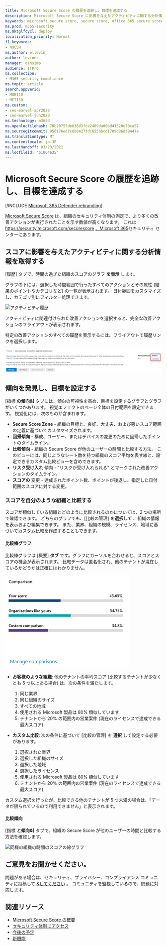 ```yaml
---
title: Microsoft Secure Score の履歴を追跡し、目標を達成する
description: Microsoft Secure Score に影響を与えたアクティビティに関する分析情報を取得します。 傾向を発見し、目標を設定します。
keywords: microsoft secure score, secure score, office 365 secure score, microsoft security score, microsoft 365 security center, improvement actions
ms.prod: m365-security
ms.mktglfcycl: deploy
localization_priority: Normal
f1.keywords:
- NOCSH
ms.author: ellevin
author: levinec
manager: dansimp
audience: ITPro
ms.collection:
- M365-security-compliance
ms.topic: article
search.appverid:
- MOE150
- MET150
ms.custom:
- seo-marvel-apr2020
- seo-marvel-jun2020
ms.technology: m365d
ms.openlocfilehash: 70b20755de836d3fce2469da00bd41520e70ca57
ms.sourcegitcommit: 956176ed7c8b8427fdc655abcd1709d86da9447e
ms.translationtype: MT
ms.contentlocale: ja-JP
ms.lasthandoff: 03/23/2021
ms.locfileid: "51064635"
---
```

# <a name="track-your-microsoft-secure-score-history-and-meet-goals"></a>Microsoft Secure Score の履歴を追跡し、目標を達成する

[!INCLUDE [Microsoft 365 Defender rebranding](../includes/microsoft-defender.md)]

[Microsoft Secure Score](microsoft-secure-score.md) は、組織のセキュリティ体制の測定で、より多くの改善アクションが実行されたことを示す数値が高くなります。 これは https://security.microsoft.com/securescore [、Microsoft 365](overview-security-center.md)セキュリティ センターにあります。

## <a name="gain-insights-into-activity-that-has-affected-your-score"></a>スコアに影響を与えたアクティビティに関する分析情報を取得する

[履歴] タブで、時間の過ぎた組織のスコアのグラフ **を表示** します。

グラフの下には、選択した時間範囲で行ったすべてのアクションとその属性 (結果のポイントやカテゴリなど) の一覧が表示されます。 日付範囲をカスタマイズし、カテゴリ別にフィルター処理できます。

![アクティビティ履歴](../../media/secure-score/secure-score-history-activity.png)

アクティビティに関連付けられた改善アクションを選択すると、完全な改善アクションのフライアウトが表示されます。

特定の改善アクションのすべての履歴を表示するには、フライアウトで履歴リンクを選択します。

![改善アクションの履歴](../../media/secure-score/secure-score-history-flyout.png)

## <a name="discover-trends-and-set-goals"></a>傾向を発見し、目標を設定する

[指標 **の傾向&]** タブには、傾向の可視性を高め、目標を設定するグラフとグラフがいくつかあります。 視覚エフェクトのページ全体の日付範囲を設定できます。 視覚化には、次のものが含まれます。

* **Secure Score Zone** - 組織の目標と、良好、大丈夫、および悪いスコア範囲の定義に基づいてカスタマイズされます。
* **回帰傾向** - 構成、ユーザー、またはデバイスの変更のために回帰したポイントのタイムライン。  
* **比較傾向** - 組織の Secure Score が他のユーザーの時間と比較する方法。 このビューには、同じようなシート数を持つ組織のスコア平均を表す線と、設定できるカスタム比較ビューを含めできます。
* **リスク受け入れ** 傾向 - "リスクが受け入れられる" とマークされた改善アクションのタイムライン。
* **スコアの** 変更 - 達成されたポイント数、ポイントが後退し、指定した日付範囲のスコアに対する変更。

### <a name="compare-your-score-to-organizations-like-yours"></a>スコアを自分のような組織と比較する

スコアが類似している組織とどのように比較されるのかについては、2 つの場所で確認できます。 どちらのグラフでも、[比較の管理] **を選択して** 、組織の情報を表示および編集できます。 また、業界、組織の規模、ライセンス、地域に基づいてカスタム比較を作成することもできます。

#### <a name="comparison-bar-chart"></a>比較棒グラフ

比較棒グラフは [概要] **タブ** です。グラフにカーソルを合わせると、スコアとスコアの機会が表示されます。 比較データは匿名化され、他のテナントが混在しているかどうかは正確にはわかりません。

![類似する組織のスコアの棒グラフ](../../media/secure-score/secure-score-comparison-bar.png)

- **お客様のような組織**: 他のテナントの平均スコア (比較するテナントが少なくとも 5 つ以上ある場合) は、次の条件を満たします。
    1. 同じ業界
    2. 同じ組織のサイズ
    3. すべての地域
    4. 使用される Microsoft 製品は 80% 類似しています
    5. テナントから 20% の範囲内の営業案件 (現在のライセンスで達成できる最大スコア)

- **カスタム比較**: 次の条件に基づいて [比較の管理] を **選択** して設定する必要があります。
    1. 選択された業界
    2. 選択した組織のサイズ
    3. 選択した地域
    4. 選択したライセンス
    5. 使用される Microsoft 製品は 80% 類似しています
    6. テナントから 20% の範囲内の営業案件 (現在のライセンスで達成できる最大スコア)

カスタム選択を行ったが、比較できる他のテナントが 5 つ未満の場合は、「データが限られているので利用できません」と表示されます。

#### <a name="comparison-trend"></a>比較傾向

[指標 **と傾向&]** タブで、組織の Secure Score が他のユーザーの時間と比較する方法を確認します。

![同様の組織の時間のスコアの線グラフ](../../media/secure-score/secure-score-comparison-trend.png)

## <a name="we-want-to-hear-from-you"></a>ご意見をお聞かせください。

問題がある場合は、セキュリティ、プライバシー、コンプライアンス コミュニティに投稿して [&してください](https://techcommunity.microsoft.com/t5/Security-Privacy-Compliance/bd-p/security_privacy) 。 コミュニティを監視しているので、問題に対応します。

## <a name="related-resources"></a>関連リソース

- [Microsoft Secure Score の概要](microsoft-secure-score.md)
- [セキュリティ体制にアクセス](microsoft-secure-score-improvement-actions.md)
- [今後の予定](microsoft-secure-score-whats-coming.md)
- [新機能](microsoft-secure-score-whats-new.md)

